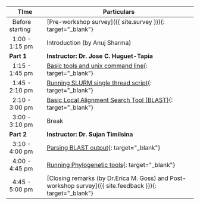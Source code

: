 <div class="row">
<div class="col-md-6" markdown="1">

| TIme | Particulars |
| ------ | -------------------------------------- |
| &nbsp;&nbsp;Before starting | [Pre-workshop survey]({{ site.survey }}){: target="_blank"} |
| &nbsp;&nbsp;1:00 - 1:15 pm | Introduction (by Anuj Sharma) |
| **Part 1** | **Instructor: Dr. Jose C. Huguet-Tapia** |
| &nbsp;&nbsp;1:15 - 1:45 pm | [Basic tools and unix command line](01-unix){: target="_blank"} |
| &nbsp;&nbsp;1:45 - 2:10 pm | [Running SLURM single thread script](02-slurm){: target="_blank"} |
| &nbsp;&nbsp;2:10 - 3:00 pm | [Basic Local Alignment Search Tool (BLAST)](03-blast){: target="_blank"} |
| &nbsp;&nbsp;3:00 - 3:10 pm | Break |
| **Part 2** | **Instructor: Dr. Sujan Timilsina** |
| &nbsp;&nbsp;3:10 - 4:00 pm | [Parsing BLAST output](04-parse){: target="_blank"} |
| &nbsp;&nbsp;4:00 - 4:45 pm | [Running Phylogenetic tools](05-tree){: target="_blank"} |
| &nbsp;&nbsp;4:45 - 5:00 pm | [Closing remarks (by Dr.Erica M. Goss) and Post-workshop survey]({{ site.feedback }}){: target="_blank"} |

</div>
</div>
